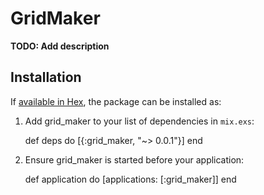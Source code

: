 # GridMaker

**TODO: Add description**

## Installation

If [available in Hex](https://hex.pm/docs/publish), the package can be installed as:

  1. Add grid_maker to your list of dependencies in `mix.exs`:

        def deps do
          [{:grid_maker, "~> 0.0.1"}]
        end

  2. Ensure grid_maker is started before your application:

        def application do
          [applications: [:grid_maker]]
        end
